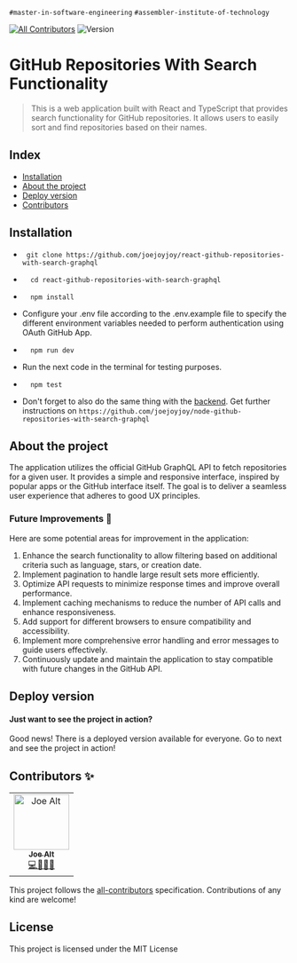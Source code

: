 `#master-in-software-engineering` `#assembler-institute-of-technology`

[![All Contributors](https://img.shields.io/badge/all_contributors-1-orange.svg?style=flat-square)](#contributors-) <img alt="Version" src="https://img.shields.io/badge/version-1.0-blue.svg?cacheSeconds=2592000" />

# GitHub Repositories With Search Functionality
> This is a web application built with React and TypeScript that provides search functionality for GitHub repositories. It allows users to easily sort and find repositories based on their names.

## Index
- [Installation](#installation)
- [About the project](#about-the-project)
- [Deploy version](#deploy-version)
- [Contributors](#contributors-)

## Installation

- ```
   git clone https://github.com/joejoyjoy/react-github-repositories-with-search-graphql
  ```
- ```
    cd react-github-repositories-with-search-graphql
  ```

- ```
    npm install
  ```

- Configure your .env file according to the .env.example file to specify the different environment variables needed to perform authentication using OAuth GitHub App.

- ```
    npm run dev
  ```

- Run the next code in the terminal for testing purposes.

- ```
    npm test
  ```

- Don't forget to also do the same thing with the [backend](https://github.com/joejoyjoy/node-github-repositories-with-search-graphql). Get further instructions on `https://github.com/joejoyjoy/node-github-repositories-with-search-graphql`

## About the project

The application utilizes the official GitHub GraphQL API to fetch repositories for a given user. It provides a simple and responsive interface, inspired by popular apps or the GitHub interface itself. The goal is to deliver a seamless user experience that adheres to good UX principles.

### Future Improvements 📕
Here are some potential areas for improvement in the application:

1. Enhance the search functionality to allow filtering based on additional criteria such as language, stars, or creation date.
2. Implement pagination to handle large result sets more efficiently.
3. Optimize API requests to minimize response times and improve overall performance.
4. Implement caching mechanisms to reduce the number of API calls and enhance responsiveness.
5. Add support for different browsers to ensure compatibility and accessibility.
6. Implement more comprehensive error handling and error messages to guide users effectively.
7. Continuously update and maintain the application to stay compatible with future changes in the GitHub API.


## Deploy version
#### Just want to see the project in action?
Good news! There is a deployed version available for everyone.
Go to next and see the project in action!

## Contributors ✨

<table>
  <tbody>
    <tr>
      <td align="center">
        <a href="https://github.com/joejoyjoy">
          <img src="https://avatars.githubusercontent.com/u/73751755" width="100px" alt="Joe Alt"/>
          <br />
          <sub>
          <b>Joe Alt</b>
          </sub>
        </a>
        <br />
        <a href="#developer-joe" title="code-tools-maintenance-design">💻🔧🚧🎨</a>
      </td>
    </tr>
  </tbody>
</table>

This project follows the [all-contributors](https://allcontributors.org) specification.
Contributions of any kind are welcome!

## License

This project is licensed under the MIT License
